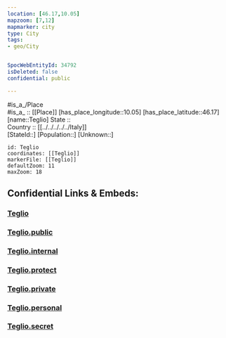 ```yaml
---
location: [46.17,10.05] 
mapzoom: [7,12] 
mapmarker: city 
type: City
tags:
- geo/City


SpocWebEntityId: 34792
isDeleted: false
confidential: public

---
```

#is_a_/Place  
#is_a_ :: [[Place]] 
[has_place_longitude::10.05] 
[has_place_latitude::46.17] 
[name::Teglio] 
State ::  
Country :: [[../../../../../Italy]]  
[StateId::] 
[Population::] 
[Unknown::] 


```leaflet
id: Teglio
coordinates: [[Teglio]] 
markerFile: [[Teglio]] 
defaultZoom: 11 
maxZoom: 18
```


## Confidential Links & Embeds: 

### [Teglio](/_Standards/Earth/Continent/Europe/Europe~South/Italy/regions~Italy/Lombardy/Sondrio.Province/City/Teglio.md) 

### [Teglio.public](/_public/Earth/Continent/Europe/Europe~South/Italy/regions~Italy/Lombardy/Sondrio.Province/City/Teglio.public.md) 

### [Teglio.internal](/_internal/Earth/Continent/Europe/Europe~South/Italy/regions~Italy/Lombardy/Sondrio.Province/City/Teglio.internal.md) 

### [Teglio.protect](/_protect/Earth/Continent/Europe/Europe~South/Italy/regions~Italy/Lombardy/Sondrio.Province/City/Teglio.protect.md) 

### [Teglio.private](/_private/Earth/Continent/Europe/Europe~South/Italy/regions~Italy/Lombardy/Sondrio.Province/City/Teglio.private.md) 

### [Teglio.personal](/_personal/Earth/Continent/Europe/Europe~South/Italy/regions~Italy/Lombardy/Sondrio.Province/City/Teglio.personal.md) 

### [Teglio.secret](/_secret/Earth/Continent/Europe/Europe~South/Italy/regions~Italy/Lombardy/Sondrio.Province/City/Teglio.secret.md)

